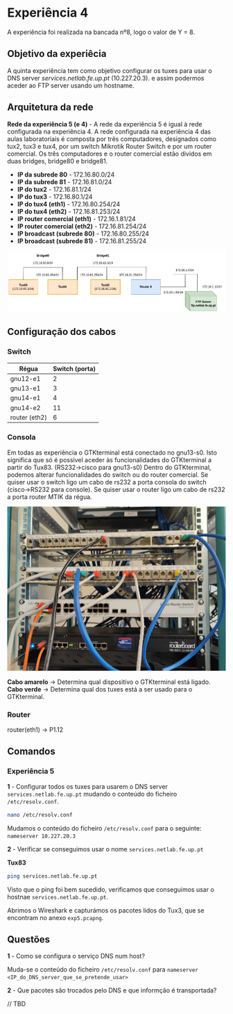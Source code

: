 # Experiência 4
A experiência foi realizada na bancada nº8, logo o valor de Y = 8.

## Objetivo da experiêcia
A  quinta experiência tem como objetivo configurar os tuxes para usar o DNS server *services.netlab.fe.up.pt* (10.227.20.3). e assim podermos aceder ao FTP server usando um hostname.
## Arquitetura da rede
**Rede da experiência 5 (e 4)** - A rede da experiência 5 é igual à rede configurada na experiência 4. A rede configurada na experiência 4 das aulas laboratoriais é composta por três computadores, designados como tux2, tux3 e tux4, por um switch Mikrotik Router Switch e por um router comercial. Os três computadores e o router comercial estão dividos em duas bridges, bridge80 e bridge81.

- **IP da subrede 80** - 172.16.80.0/24
- **IP da subrede 81** - 172.16.81.0/24
- **IP do tux2** - 172.16.81.1/24
- **IP do tux3** - 172.16.80.1/24
- **IP do tux4 (eth1)** - 172.16.80.254/24
- **IP do tux4 (eth2)** - 172.16.81.253/24
- **IP router comercial (eth1)** - 172.16.1.81/24
- **IP router comercial (eth2)** - 172.16.81.254/24
- **IP broadcast (subrede 80)** - 172.16.80.255/24
- **IP broadcast (subrede 81)** - 172.16.81.255/24

![Arquiteura da rede exp4](../exp4/img/exp4arch.png)


## Configuração dos cabos
### Switch 
|Régua | Switch (porta)|
|----------|----------|
| gnu12-e1 | 2        |
| gnu13-e1 | 3        |
| gnu14-e1 | 4        |
| gnu14-e2 | 11        |
| router (eth2) | 6   |


### Consola
Em todas as experiência o GTKterminal está conectado no gnu13-s0. Isto significa que só é possivel aceder às funcionalidades do GTKterminal a partir do Tux83. (RS232->cisco para gnu13-s0)
Dentro do GTKterminal, podemos alterar funcionalidades do switch ou do router comercial. Se quiser usar o switch ligo um cabo de rs232 a porta consola do switch (cisco->RS232 para console). Se quiser usar o router ligo um cabo de rs232 a porta router MTIK da régua.

![Cabos exp3](../exp4/img/cables4.jpg)

**Cabo amarelo** -> Determina qual dispositivo o GTKterminal está ligado.
**Cabo verde** -> Determina qual dos tuxes está a ser usado para o GTKterminal.

### Router
router(eth1) -> P1.12

## Comandos

### Experiência 5

**1** - Configurar todos os tuxes para usarem o DNS server `services.netlab.fe.up.pt` mudando o conteúdo do ficheiro `/etc/resolv.conf`.

```bash
nano /etc/resolv.conf
```

Mudamos o conteúdo do ficheiro `/etc/resolv.conf` para o seguinte:
    `nameserver 10.227.20.3`

**2** - Verificar se conseguimos usar o nome `services.netlab.fe.up.pt`


**Tux83**
```bash
ping services.netlab.fe.up.pt
```
Visto que o ping foi bem sucedido, verificamos que conseguimos usar o hostnae `services.netlab.fe.up.pt`. 

Abrimos o Wireshark e capturámos os pacotes lidos do Tux3, que se encontram no anexo `exp5.pcapng`.



## Questões

**1** - Como se configura o serviço DNS num host?

Muda-se o conteúdo do ficheiro `/etc/resolv.conf` para `nameserver <IP_do_DNS_server_que_se_pretende_usar>`

**2** - Que pacotes são trocados pelo DNS e que informção é transportada? 

// TBD
